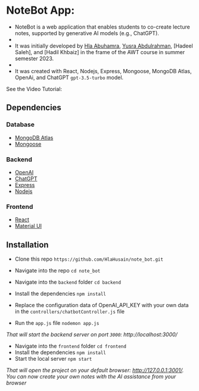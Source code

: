 # NoteBot App:
* NoteBot is a web application that enables students to co-create lecture notes, supported by generative AI models (e.g., ChatGPT).
* 
* It was initially developed by [Hla Abuhamra](https://github.com/HlaHusain), [Yusra Abdulrahman](https://github.com/Yusra-3033), [Hadeel Saleh], and [Hadil Khbaiz] in the frame of the AWT course in summer semester 2023.
* 
* It was created with React, Nodejs, Express, Mongoose, MongoDB Atlas, OpenAi, and ChatGPT `gpt-3.5-turbo` model.



See the Video Tutorial: <br />


## Dependencies
### Database
* [MongoDB Atlas](https://www.mongodb.com/atlas)
* [Mongoose](https://mongoosejs.com/)

### Backend
* [OpenAI](https://openai.com/)
* [ChatGPT](https://platform.openai.com/)
* [Express](https://expressjs.com/en)
* [Nodejs](https://nodejs.org/en)

### Frontend
* [React](https://react.dev/)
* [Material UI](https://vitejs.dev/)

## Installation
* Clone this repo `https://github.com/HlaHusain/note_bot.git`
* Navigate into the repo `cd note_bot`

* Navigate into the `backend` folder `cd backend`
* Install the dependencies ``npm install``
* Replace the configuration data of OpenAI_API_KEY with your own data in the `controllers/chatbotController.js` file
* Run the `app.js` file `nodemon app.js`

*That will start the backend server on port `3000`: http://localhost:3000/*

* Navigate into the `frontend` folder `cd frontend`
* Install the dependencies ``npm install``
* Start the local server ``npm start``

*That will open the project on your default browser: http://127.0.0.1:3001/. You can now create your own notes with the AI assistance from your browser*
